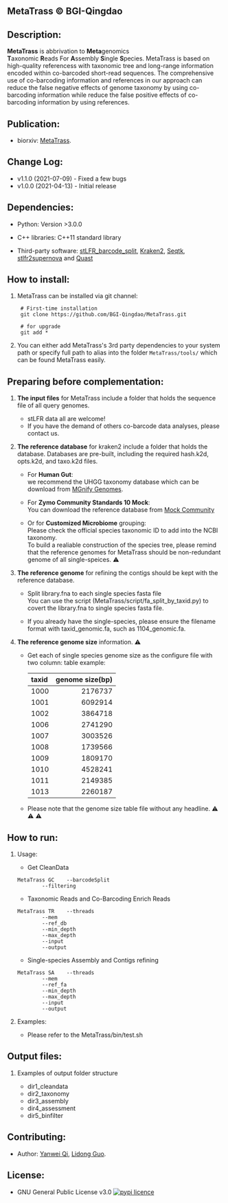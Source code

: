 **MetaTrass © BGI-Qingdao**
---

Description:
---
**MetaTrass** is abbrivation to **Meta**genomics **T**axonomic **R**eads For **A**ssembly **S**ingle **S**pecies. MetaTrass is based on high-quality referencess with taxonomic tree and long-range information encoded within co-barcoded short-read sequences. The comprehensive use of co-barcoding information and references in our approach can reduce the false negative effects of genome taxonomy by using co-barcoding information while reduce the false positive effects of co-barcoding information by using references.

Publication:
---

+ biorxiv: [MetaTrass]().

Change Log:
---

* v1.1.0 (2021-07-09) - Fixed a few bugs
* v1.0.0 (2021-04-13) - Initial release

Dependencies:
---

+ Python: Version >3.0.0

+ C++ libraries: C++11 standard library

+ Third-party software:  [stLFR_barcode_split](https://github.com/BGI-Qingdao/stLFR_barcode_split.git),
[Kraken2](http://ccb.jhu.edu/software/kraken2/), 
[Seqtk](https://github.com/lh3/seqtk.git), 
[stlfr2supernova](https://github.com/BGI-Qingdao/stlfr2supernova_pipeline) and 
[Quast](http://quast.sourceforge.net/quast.html)

How to install:
---
1. MetaTrass can be installed via git channel:

        # First-time installation
        git clone https://github.com/BGI-Qingdao/MetaTrass.git

        # for upgrade
        git add *

2. You can either add MetaTrass's 3rd party dependencies to your system path or specify full path to alias into the folder `MetaTrass/tools/` which can be found MetaTrass easily. 

Preparing before complementation:
---
1. **The input files** for MetaTrass include a folder that holds the sequence file of all query genomes.
     * stLFR data all are welcome!  
     * If you have the demand of others co-barcode data analyses, please contact us.

2. **The reference database** for kraken2 include a folder that holds the database. 
   Databases are pre-built, including the required hash.k2d, opts.k2d, and taxo.k2d files.
     * For **Human Gut**:  
        we recommend the UHGG taxonomy database which can be download from [MGnify Genomes](http://ftp.ebi.ac.uk/pub/databases/metagenomics/mgnify_genomes/human-gut/v1.0/uhgg_kraken2-db/).
     * For **Zymo Community Standards 10 Mock**:  
        You can download the reference database from [Mock Community](https://github.com/LomanLab/mockcommunity/blob/master/README.md)

     * Or for **Customized Microbiome** grouping:  
        Please check the official species taxonomic ID to add into the NCBI taxonomy.  
     	To build a realiable construction of the species tree, please remind that the reference genomes for MetaTrass should be non-redundant genome of all single-speices. :warning:

3. **The reference genome** for refining the contigs should be kept with the reference database.
     * Split library.fna to each single species fasta file  
      You can use the script (MetaTrass/script/fa_split_by_taxid.py) to covert the library.fna to single species fasta file. 
      
     * If you already have the single-species, please ensure the filename format with taxid_genomic.fa, such as 1104_genomic.fa.

4. **The reference genome size** information. :warning:
      * Get each of single species genome size as the configure file with two column:
        table example:
	
		|taxid	 | genome size(bp)|
		| :----- | ----: |
		|1000|2176737|
		|1001|6092914|
		|1002|3864718|
		|1006|2741290|
		|1007|3003526|
		|1008|1739566|
		|1009|1809170|
		|1010|4528241|
		|1011|2149385|
		|1013|2260187|

      * Please note that the genome size table file without any headline. :warning: :warning: :warning:

How to run:
---
1. Usage:
 	* Get CleanData 
	```	
	MetaTrass GC	--barcodeSplit  
			--filtering 
	```
	* Taxonomic Reads and Co-Barcoding Enrich Reads 
	```	
	MetaTrass TR 	--threads  
			--mem  
			--ref_db   
			--min_depth   
			--max_depth    
			--input   
			--output  
	```

 	* Single-species Assembly and Contigs refining  
	```
	MetaTrass SA 	--threads  
			--mem  
			--ref_fa  
			--min_depth  
			--max_depth  
			--input  
			--output  
	```
	
2. Examples:
    * Please refer to the  MetaTrass/bin/test.sh


Output files:
---
1. Examples of output folder structure

    * dir1_cleandata
    * dir2_taxonomy
    * dir3_assembly
    * dir4_assessment
    * dir5_binfilter


Contributing:
---
* Author: [Yanwei Qi](https://github.com/QYanwei), [Lidong Guo](https://github.com/cchd0001).

License:
---
* GNU General Public License v3.0 [![pypi licence](https://img.shields.io/pypi/l/MetaCHIP.svg)](https://opensource.org/licenses/gpl-3.0.html)
